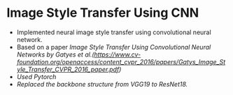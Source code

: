 # Image Style Transfer Using CNN
* Implemented neural image style transfer using convolutional neural network.
* Based on a paper <em>Image Style Transfer Using Convolutional Neural Networks<em> by Gatyes et al.(https://www.cv-foundation.org/openaccess/content_cvpr_2016/papers/Gatys_Image_Style_Transfer_CVPR_2016_paper.pdf)
* Used Pytorch
* Replaced the backbone structure from VGG19 to ResNet18.
